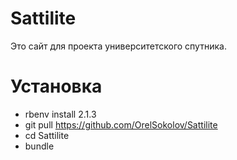 # Sattilite

Это сайт для проекта университетского спутника.

# Установка

* rbenv install 2.1.3
* git pull https://github.com/OrelSokolov/Sattilite
* cd Sattilite
* bundle
